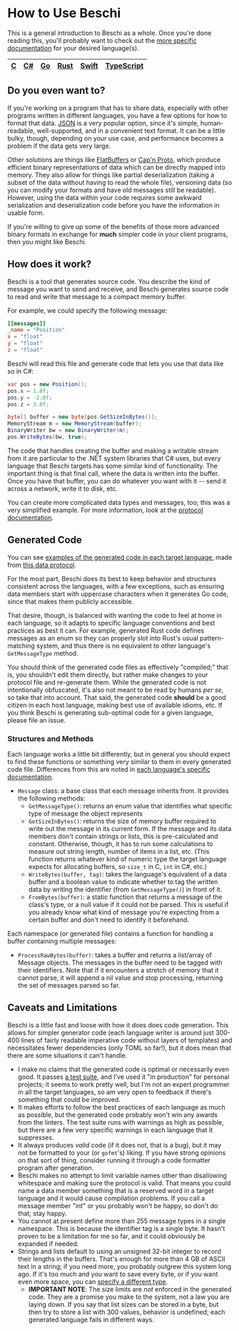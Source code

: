 # How to Use Beschi

This is a general introduction to Beschi as a whole. Once you're done reading this, you'll probably want to check out the [more specific documentation](./languages/) for your desired language(s). 

| [C](./languages/c.md) | [C#](./languages/csharp.md) | [Go](./languages/go.md) | [Rust](./languages/rust.md) | [Swift](./languages/swift.md) | [TypeScript](./languages/typescript.md) |
|-|-|-|-|-|-|


## Do you even want to?

If you're working on a program that has to share data, especially with other programs written in different languages, you have a few options for how to format that data. [JSON](https://en.wikipedia.org/wiki/JSON) is a very popular option, since it's simple, human-readable, well-supported, and in a convenient text format. It can be a little bulky, though, depending on your use case, and performance becomes a problem if the data gets very large. 

Other solutions are things like [FlatBuffers](https://google.github.io/flatbuffers/) or [Cap'n Proto](https://capnproto.org), which produce efficient binary representations of data which can be directly mapped into memory. They also allow for things like partial deserialization (taking a subset of the data without having to read the whole file), versioning data (so you can modify your formats and have old messages still be readable). However, using the data within your code requires some awkward serialization and deserialization code before you have the information in usable form. 

If you're willing to give up some of the benefits of those more advanced binary formats in exchange for **much** simpler code in your client programs, then you might like Beschi. 


## How does it work?

Beschi is a tool that generates source code. You describe the kind of message you want to send and receive, and Beschi generates source code to read and write that message to a compact memory buffer. 

For example, we could specify the following message: 
```toml
[[messages]]
_name = "Position"
x = "float"
y = "float"
z = "float"
```

Beschi will read this file and generate code that lets you use that data like so in C#: 
```csharp
var pos = new Position();
pos.x = 1.0f;
pos.y = -2.0f;
pos.z = 3.0f;

byte[] buffer = new byte[pos.GetSizeInBytes()];
MemoryStream m = new MemoryStream(buffer);
BinaryWriter bw = new BinaryWriter(m);
pos.WriteBytes(bw, true);
```

The code that handles creating the buffer and making a writable stream from it are particular to the .NET system libraries that C# uses, but every language that Beschi targets has some similar kind of functionality. The important thing is that final call, where the data is written into the buffer. Once you have that buffer, you can do whatever you want with it -- send it across a network, write it to disk, etc. 

You can create more complicated data types and messages, too; this was a very simplified example. For more information, look at the [protocol documentation](./protocols.md).


## Generated Code

You can see [examples of the generated code in each target language](./generated_examples/), made from [this data protocol](../test/_protocols/annotated.toml). 

For the most part, Beschi does its best to keep behavior and structures consistent across the languages, with a few exceptions, such as ensuring data members start with uppercase characters when it generates Go code, since that makes them publicly accessible. 

That desire, though, is balanced with wanting the code to feel at home in each language, so it adapts to specific language conventions and best practices as best it can. For example, generated Rust code defines messages as an enum so they can properly slot into Rust's usual pattern-matching system, and thus there is no equivalent to other language's `GetMessageType` method.

You should think of the generated code files as effectively "compiled;" that is, you shouldn't edit them directly, but rather make changes to your protocol file and re-generate them. While the generated code is not intentionally obfuscated, it's also not meant to be read by humans _per se_, so take that into account. That said, the generated code **should** be a good citizen in each host language, making best use of available idioms, etc. If you think Beschi is generating sub-optimal code for a given language, please file an issue. 


### Structures and Methods

Each language works a little bit differently, but in general you should expect to find these functions or something very similar to them in every generated code file. Differences from this are noted in [each language's specific documentation](./languages/).

* `Message` class: a base class that each message inherits from. It provides the following methods:
    * `GetMessageType()`: returns an enum value that identifies what specific type of message the object represents
    * `GetSizeInBytes()`: returns the size of memory buffer required to write out the message in its current form. If the message and its data members don't contain strings or lists, this is pre-calculated and constant. Otherwise, though, it has to run some calculations to measure out string length, number of items in a list, etc. (This function returns whatever kind of numeric type the target language expects for allocating buffers, so `size_t` in C, `int` in C#, etc.)
    * `WriteBytes(buffer, tag)`: takes the language's equivalent of a data buffer and a boolean value to indicate whether to tag the written data by writing the identifier (from `GetMessageType()`) in front of it. 
    * `FromBytes(buffer)`: a static function that returns a message of the class's type, or a null value if it could not be parsed. This is useful if you already know what kind of message you're expecting from a certain buffer and don't need to identify it beforehand. 

Each namespace (or generated file) contains a function for handling a buffer containing multiple messages:
* `ProcessRawBytes(buffer)`: takes a buffer and returns a list/array of Message objects. The messages in the buffer need to be tagged with their identifiers. Note that if it encounters a stretch of memory that it cannot parse, it will append a nil value and stop processing, returning the set of messages parsed so far. 


## Caveats and Limitations

Beschi is a little fast and loose with how it does does code generation. This allows for simpler generator code (each language writer is around just 300-400 lines of fairly readable imperative code without layers of templates) and necessitates fewer dependencies (only TOML so far!), but it does mean that there are some situations it can't handle. 

* I make no claims that the generated code is optimal or necessarily even good. It passes [a test suite](./../test/), and I've used it "in production" for personal projects; it seems to work pretty well, but I'm not an expert programmer in all the target languages, so am very open to feedback if there's something that could be improved. 
* It makes efforts to follow the best practices of each language as much as possible, but the generated code probably won't win any awards from the linters. The test suite runs with warnings as high as possible, but there are a few very specific warnings in each language that it suppresses.
* It always produces *valid* code (if it does not, that is a bug), but it may not be formatted to your (or `gofmt`'s) liking. If you have strong opinions on that sort of thing, consider running it through a code formatter program after generation.
* Beschi makes no attempt to limit variable names other than disallowing whitespace and making sure the protocol is valid. That means you could name a data member something that is a reserved word in a target language and it would cause compilation problems. If you call a message member "int" or you probably won't be happy, so don't do that; stay happy.
* You cannot at present define more than 255 message types in a single namespace. This is because the identifier tag is a single byte. It hasn't proven to be a limitation for me so far, and it could obviously be expanded if needed. 
* Strings and lists default to using an unsigned 32-bit integer to record their lengths in the buffers. That's enough for more than 4 GB of ASCII text in a string; if you need more, you probably outgrew this system long ago. If it's too much and you want to save every byte, or if you want even more space, you can [specify a different type](./protocols.md#meta-section).
    * **IMPORTANT NOTE**: The size limits are *not* enforced in the generated code. They are a promise you make to the system, not a law you are laying down. If you say that list sizes can be stored in a byte, but then try to store a list with 300 values, behavior is undefined; each generated language fails in different ways. 
